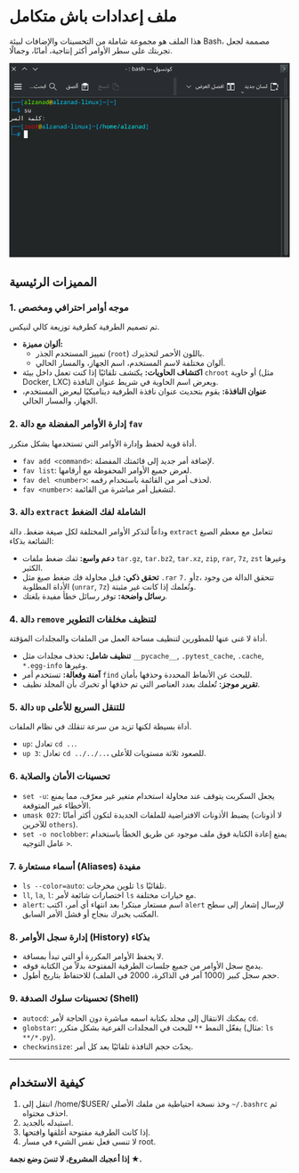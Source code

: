 # ملف إعدادات باش متكامل

هذا الملف هو مجموعة شاملة من التحسينات والإضافات لبيئة Bash، مصممة لجعل تجربتك على سطر الأوامر أكثر إنتاجية، أمانًا، وجمالًا. 

![طرفية لينكس](img.png)

## المميزات الرئيسية

### 1. موجه أوامر احترافي ومخصص

تم تصميم الطرفية كطرفية توزيعة كالي لنيكس.
- **ألوان مميزة:**
    - تمييز المستخدم الجذر (`root`) باللون الأحمر لتحذيرك.
    - ألوان مختلفة لاسم المستخدم، اسم الجهاز، والمسار الحالي.
- **اكتشاف الحاويات:** يكتشف تلقائيًا إذا كنت تعمل داخل بيئة `chroot` أو حاوية (مثل Docker, LXC) ويعرض اسم الحاوية في شريط عنوان النافذة.
- **عنوان النافذة:** يقوم بتحديث عنوان نافذة الطرفية ديناميكيًا ليعرض المستخدم، الجهاز، والمسار الحالي.


### 2. إدارة الأوامر المفضلة مع دالة `fav`

أداة قوية لحفظ وإدارة الأوامر التي تستخدمها بشكل متكرر.
- `fav add <command>`: لإضافة أمر جديد إلى قائمتك المفضلة.
- `fav list`: لعرض جميع الأوامر المحفوظة مع أرقامها.
- `fav del <number>`: لحذف أمر من القائمة باستخدام رقمه.
- `fav <number>`: لتشغيل أمر مباشرة من القائمة.

### 3. دالة `extract` الشاملة لفك الضغط

وداعاً لتذكر الأوامر المختلفة لكل صيغة ضغط. دالة `extract` تتعامل مع معظم الصيغ الشائعة بذكاء:
- **دعم واسع:** تفك ضغط ملفات `tar.gz`, `tar.bz2`, `tar.xz`, `zip`, `rar`, `7z`, `zst` وغيرها الكثير.
- **تحقق ذكي:** قبل محاولة فك ضغط صيغ مثل `.rar` أو `.7z`، تتحقق الدالة من وجود الأداة المطلوبة (`unrar`, `7z`) وتُعلمك إذا كانت غير مثبتة.
- **رسائل واضحة:** توفر رسائل خطأ مفيدة بلغتك.

### 4. دالة `remove` لتنظيف مخلفات التطوير

أداة لا غنى عنها للمطورين لتنظيف مساحة العمل من الملفات والمجلدات المؤقتة.
- **تنظيف شامل:** تحذف مجلدات مثل `__pycache__`, `.pytest_cache`, `.cache`, `*.egg-info` وغيرها.
- **آمنة وفعالة:** تستخدم أمر `find` للبحث عن الأنماط المحددة وحذفها بأمان.
- **تقرير موجز:** تُعلمك بعدد العناصر التي تم حذفها أو تخبرك بأن المجلد نظيف.

### 5. دالة `up` للتنقل السريع للأعلى

أداة بسيطة لكنها تزيد من سرعة تنقلك في نظام الملفات.
- `up`: تعادل `cd ..`.
- `up 3`: تعادل `cd ../../..`، للصعود ثلاثة مستويات للأعلى.

### 6. تحسينات الأمان والصلابة

- `set -u`: يجعل السكربت يتوقف عند محاولة استخدام متغير غير معرّف، مما يمنع الأخطاء غير المتوقعة.
- `umask 027`: يضبط الأذونات الافتراضية للملفات الجديدة لتكون أكثر أمانًا (لا أذونات للآخرين `others`).
- `set -o noclobber`: يمنع إعادة الكتابة فوق ملف موجود عن طريق الخطأ باستخدام عامل التوجيه `>`.

### 7. أسماء مستعارة (Aliases) مفيدة

- `ls --color=auto`: تلوين مخرجات `ls` تلقائيًا.
- `ll`, `la`, `l`: اختصارات شائعة لأمر `ls` مع خيارات مختلفة.
- `alert`: اسم مستعار مبتكر! بعد انتهاء أي أمر، اكتب `alert` لإرسال إشعار إلى سطح المكتب يخبرك بنجاح أو فشل الأمر السابق.

### 8. إدارة سجل الأوامر (History) بذكاء

- لا يحفظ الأوامر المكررة أو التي تبدأ بمسافة.
- يدمج سجل الأوامر من جميع جلسات الطرفية المفتوحة بدلاً من الكتابة فوقه.
- حجم سجل كبير (1000 أمر في الذاكرة، 2000 في الملف) للاحتفاظ بتاريخ أطول.

### 9. تحسينات سلوك الصدفة (Shell)

- `autocd`: يمكنك الانتقال إلى مجلد بكتابة اسمه مباشرة دون الحاجة لأمر `cd`.
- `globstar`: يفعّل النمط `**` للبحث في المجلدات الفرعية بشكل متكرر (مثال: `ls **/*.py`).
- `checkwinsize`: يحدّث حجم النافذة تلقائيًا بعد كل أمر.

---

## كيفية الاستخدام

1.  انتقل إلى /home/$USER/ وخذ نسخة احتياطية من ملفك الأصلي `~/.bashrc` ثم احذف محتواه.
2.  استيدله بالجديد.
3.  إذا كانت الطرفية مفتوحة أغلقها وافتحها.
4. لا تنسى فعل نفس الشيء في مسار root.


**إذا أعجبك المشروع، لا تنسَ وضع نجمة ★.**
